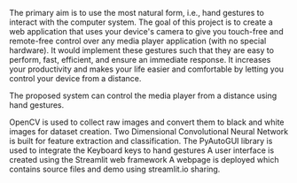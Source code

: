 The primary aim is to use the most natural form, i.e., hand gestures to interact with the computer system. The goal of this project is to create a web application that uses your device's camera to give you touch-free and remote-free control over any media player application (with no special hardware). It would implement these gestures such that they are easy to perform, fast, efficient, and ensure an immediate response. It increases your productivity and makes your life easier and comfortable by letting you control your device from a distance.

The proposed system can control the media player from a distance using hand gestures.

OpenCV is used to collect raw images and convert them to black and white images for dataset creation.
Two Dimensional Convolutional Neural Network is built for feature extraction and classification.
The PyAutoGUI library is used to integrate the Keyboard keys to hand gestures
A user interface is created using the Streamlit web framework
A webpage is deployed which contains source files and demo using streamlit.io sharing.
